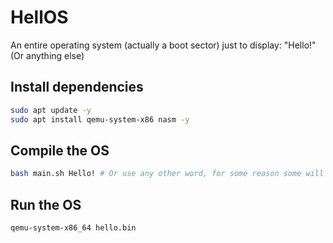# HellOS

An entire operating system (actually a boot sector) just to display: "Hello!" (Or anything else)

## Install dependencies

```sh
sudo apt update -y
sudo apt install qemu-system-x86 nasm -y
```

## Compile the OS

```sh
bash main.sh Hello! # Or use any other word, for some reason some will work and some won't
```

## Run the OS

```sh
qemu-system-x86_64 hello.bin
```
